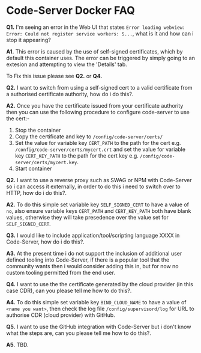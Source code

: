 # **Code-Server Docker FAQ**

**Q1.** I'm seeing an error in the Web UI that states ```Error loading webview: Error: Could not register service workers: S...```, what is it and how can i stop it appearing?

**A1.** This error is caused by the use of self-signed certificates, which by default this container uses. The error can be triggered by simply going to an extesion and attempting to view the 'Details' tab.

To Fix this issue please see **Q2.** or **Q4.**

**Q2.** I want to switch from using a self-signed cert to a valid certificate from a authorised certificate authority, how do i do this?.

**A2.** Once you have the certificate issued from your certificate authority then you can use the following procedure to configure code-server to use the cert:-

1. Stop the container
2. Copy the certificate and key to ```/config/code-server/certs/```
3. Set the value for variable key ```CERT_PATH``` to the path for the cert e.g. ```/config/code-server/certs/mycert.crt``` and set the value for variable key ```CERT_KEY_PATH``` to the path for the cert key e.g. ```/config/code-server/certs/mycert.key```.
4. Start container

**Q2.** I want to use a reverse proxy such as SWAG or NPM with Code-Server so i can access it externally, in order to do this i need to switch over to HTTP, how do i do this?.

**A2.** To do this simple set variable key ```SELF_SIGNED_CERT``` to have a value of ```no```, also ensure variable keys ```CERT_PATH``` and ```CERT_KEY_PATH``` both have blank values, otherwise they will take presedence over the value set for ```SELF_SIGNED_CERT```.

**Q3.** I would like to include application/tool/scripting language XXXX in Code-Server, how do i do this?.

**A3.** At the present time i do not support the inclusion of additional user defined tooling into Code-Server, if there is a popular tool that the community wants then i would consider adding this in, but for now no custom tooling permitted from the end user.

**Q4.** I want to use the the certificate generated by the cloud provider (in this case CDR), can you please tell me how to do this?.

**A4.** To do this simple set variable key ```BIND_CLOUD_NAME``` to have a value of ```<name you want>```, then check the log file ```/config/supervisord/log``` for URL to authorise CDR (cloud provider) with GitHub.

**Q5.** I want to use the GitHub integration with Code-Server but i don't know what the steps are, can you please tell me how to do this?.

**A5.** TBD.